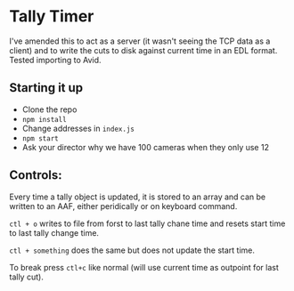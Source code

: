 # Tally Timer

I've amended this to act as a server (it wasn't seeing the TCP data as a client) and to write the cuts to disk against current time in an EDL format. Tested importing to Avid.  

## Starting it up
- Clone the repo
- `npm install`
- Change addresses in `index.js`
- `npm start`
- Ask your director why we have 100 cameras when they only use 12

## Controls:
Every time a tally object is updated, it is stored to an array and can be written to an AAF, either peridically or on keyboard command. 

`ctl + o` writes to file from forst to last tally chane time and resets start time to last tally change time.

`ctl + something` does the same but does not update the start time.


To break press `ctl+c` like normal (will use current time as outpoint for last tally cut).
